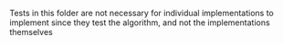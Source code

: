 Tests in this folder are not necessary for individual implementations to implement
since they test the algorithm, and not the implementations themselves
